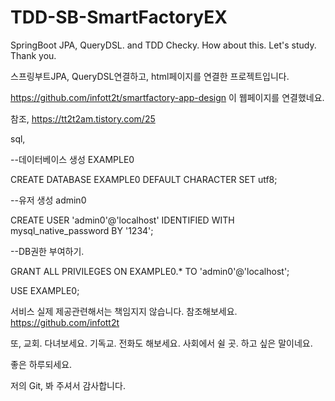 # TDD-SB-SmartFactoryEX
SpringBoot JPA, QueryDSL. and TDD Checky. How about this. Let's study. Thank you.

스프링부트JPA, QueryDSL연결하고, html페이지를 연결한 프로젝트입니다.

https://github.com/infott2t/smartfactory-app-design 
이 웹페이지를 연결했네요.

참조, https://tt2t2am.tistory.com/25

sql,

--데이터베이스 생성 EXAMPLE0 

CREATE DATABASE EXAMPLE0 DEFAULT CHARACTER SET utf8;

--유저 생성 admin0 

CREATE USER 'admin0'@'localhost' IDENTIFIED WITH mysql_native_password BY '1234';

--DB권한 부여하기. 

GRANT ALL PRIVILEGES ON EXAMPLE0.* TO 'admin0'@'localhost';

USE EXAMPLE0;


서비스 실제 제공관련해서는 책임지지 않습니다. 참조해보세요. <a href="https://github.com/infott2t">https://github.com/infott2t</a>

또, 교회. 다녀보세요. 기독교. 전화도 해보세요. 사회에서 쉴 곳. 하고 싶은 말이네요.

좋은 하루되세요.

저의 Git, 봐 주셔서 감사합니다.
